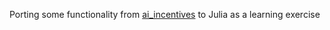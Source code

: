 Porting some functionality from [ai_incentives](https://github.com/quevivasbien/ai_incentives) to Julia as a learning exercise
